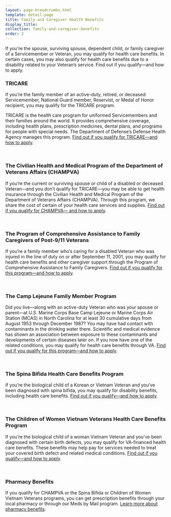 ```yaml
---
layout: page-breadcrumbs.html
template: detail-page
title: Family and Caregiver Health Benefits
display_title:
collection: family-and-caregiver-benefits
order: 2
---
```


<div class="va-introtext">

If you’re the spouse, surviving spouse, dependent child, or family caregiver of a Servicemember or Veteran, you may qualify for health care benefits. In certain cases, you may also qualify for health care benefits due to a disability related to your Veteran’s service. Find out if you qualify—and how to apply.

</div>

### TRICARE

If you’re the family member of an active-duty, retired, or deceased Servicemember, National Guard member, Reservist, or Medal of Honor recipient, you may qualify for the TRICARE program.

TRICARE is the health care program for uniformed Servicemembers and their families around the world. It provides comprehensive coverage, including health plans, prescription medicines, dental plans, and programs for people with special needs. The Department of Defense’s Defense Health Agency manages this program. [Find out if you qualify for TRICARE—and how to apply](https://www.tricare.mil/).

<br>

### The Civilian Health and Medical Program of the Department of Veterans Affairs (CHAMPVA)

If you’re the current or surviving spouse or child of a disabled or deceased Veteran—and you don’t qualify for TRICARE—you may be able to get health insurance through the Civilian Health and Medical Program of the Department of Veterans Affairs (CHAMPVA). Through this program, we share the cost of certain of your health care services and supplies. [Find out if you qualify for CHAMPVA— and how to apply](/health-care/CHAMPVA/).

<br>

### The Program of Comprehensive Assistance to Family Caregivers of Post-9/11 Veterans

If you’re a family member who’s caring for a disabled Veteran who was injured in the line of duty on or after September 11, 2001, you may qualify for health care benefits and other caregiver support through the Program of Comprehensive Assistance to Family Caregivers. [Find out if you qualify for this program—and how to apply](/health-care/comprehensive-assistance-to-family-caregivers/).

<br>

### The Camp Lejeune Family Member Program
Did you live—along with an active-duty Veteran who was your spouse or parent—at U.S. Marine Corps Base Camp Lejeune or Marine Corps Air Station (MCAS) in North Carolina for at least 30 cumulative days from August 1953 through December 1987? You may have had contact with contaminants in the drinking water there. Scientific and medical evidence has shown an association between exposure to these contaminants and developments of certain diseases later on.
If you now have one of the related conditions, you may qualify for health care benefits through VA. [Find out if you qualify for this program—and how to apply](/disability-benefits/conditions/exposure-to-hazardous-materials/contaminated-drinking-water-at-camp-lejeune/#familymembers).

<br>

### The Spina Bifida Health Care Benefits Program
If you’re the biological child of a Korean or Vietnam Veteran and you’ve been diagnosed with spina bifida, you may qualify for disability benefits, including health care benefits. [Find out if you qualify—and how to apply](https://www.va.gov/COMMUNITYCARE/programs/dependents/spinabifida/index.asp).

<br>

### The Children of Women Vietnam Veterans Health Care Benefits Program
If you’re the biological child of a woman Vietnam Veteran and you’ve been diagnosed with certain birth defects, you may qualify for VA-financed health care benefits. These benefits may help pay for services needed to treat your covered birth defect and related medical conditions. [Find out if you qualify—and how to apply](https://www.va.gov/COMMUNITYCARE/programs/dependents/cwvv/index.asp).

<br>

### Pharmacy Benefits
If you qualify for CHAMPVA or the Spina Bifida or Children of Women Vietnam Veterans programs, you can get prescription benefits through your local pharmacy or through our Meds by Mail program. [Learn more about pharmacy benefits](https://www.va.gov/COMMUNITYCARE/programs/dependents/pharmacy/index.asp).
